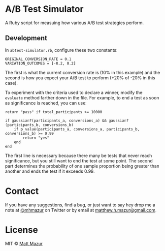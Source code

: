 # A/B Test Simulator

A Ruby script for measuing how various A/B test strategies perform.

## Development

In `abtest-simulator.rb`, configure these two constants:

```
ORIGINAL_CONVERSION_RATE = 0.1
VARIATION_OUTCOMES = [-0.2, 0.2]
```

The first is what the current conversion rate is (10% in this example) and the second is how you expect your A/B test to perform (+20% of -20% in this case).

To experiment with the criteria used to declare a winner, modify the `evaluate` method farther down in the file. For example, to end a test as soon as significance is reached, you can use:

```
return "pass" if total_participants >= 10000

if gaussian?(participants_a, conversions_a) && gaussian?(participants_b, conversions_b)
	if p_value(participants_a, conversions_a, participants_b, conversions_b) >= 0.99
		return "yes"
	end
end
```

The first line is necessary because there many be tests that never reach significance, but you still want to end the test at some point. The second part determines the probability of one sample proportion being greater than another and ends the test if it exceeds 0.99.

# Contact

If you have any suggestions, find a bug, or just want to say hey drop me a note at [@mhmazur](https://twitter.com/mhmazur) on Twitter or by email at matthew.h.mazur@gmail.com.

# License

MIT © [Matt Mazur](http://mattmazur.com)
